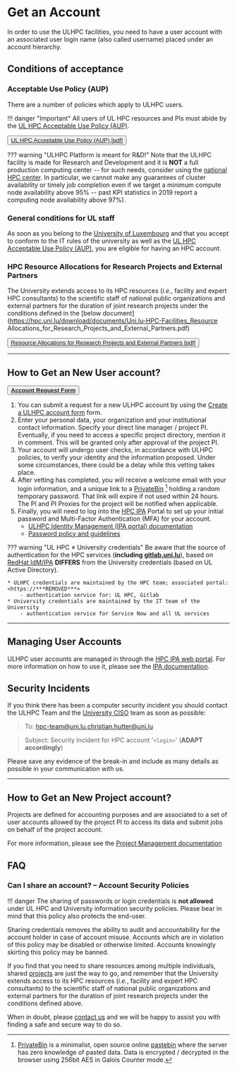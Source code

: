 # Get an Account

In order to use the ULHPC facilities, you need to have a user account with an associated user login name (also called username) placed under an account hierarchy.

## Conditions of acceptance

### Acceptable Use Policy (AUP)

There are a number of policies which apply to ULHPC users.

!!! danger "Important"
    All users of UL HPC resources and PIs must abide by the [UL HPC Acceptable Use Policy (AUP)](https://hpc.uni.lu/download/documents/Uni.lu-HPC-Facilities_Acceptable-Use-Policy_v2.0.pdf).

<p class="text-center">
<button type="button" class="btn btn-light"><a href="https://hpc.uni.lu/download/documents/Uni.lu-HPC-Facilities_Acceptable-Use-Policy_v2.0.pdf">UL HPC Acceptable Use Policy (AUP) [pdf]</a></button>
</p>



??? warning "ULHPC Platform is meant for R&D!"
    Note that the ULHPC facility is made for Research and Development and it is **NOT** a full production computing center -- for such needs, consider using the [national HPC center](https://lxp.lu). In particular, we cannot make any guarantees of cluster availability or timely job completion even if we target a minimum compute node availability above 95% -- past KPI statistics in 2019 report a computing node availability above 97%).

### General conditions for UL staff

As soon as you belong to the [University of Luxembourg](https://www.uni.lu) and that you accept to conform to the IT rules of the university as well as the [UL HPC Acceptable Use Policy (AUP)](https://hpc.uni.lu/download/documents/Uni.lu-HPC-Facilities_Acceptable-Use-Policy_v2.0.pdf), you are eligible for having an HPC account.

### HPC Resource Allocations for Research Projects and External Partners

The University extends access to its HPC resources (_i.e._, facility and expert HPC consultants) to the scientific staff of national public organizations and external partners for the duration of joint research projects under the conditions defined in the [below document](https://hpc.uni.lu/download/documents/Uni.lu-HPC-Facilities_Resource Allocations_for_Research_Projects_and_External_Partners.pdf)

<p class="text-center">
<button type="button" class="btn btn-light"><a href="https://hpc.uni.lu/download/documents/Uni.lu-HPC-Facilities_Resource Allocations_for_Research_Projects_and_External_Partners.pdf">Resource Allocations for Research Projects and External Partners [pdf]</a></button>
</p>


----------------------------------
## How to Get an New User account?

<p class="text-center">
<button type="button" class="btn btn-light">
   <a href="http://ulsurvey.uni.lu/index.php/723213?lang=en">
   <strong>Account Request Form</strong>
   </a>
</button>
</p>

1. You can submit a request for a new ULHPC account by using the
[Create a ULHPC account form](http://ulsurvey.uni.lu/index.php/723213?lang=en) form.
2. Enter your personal data,  your organization and your institutional contact information. Specify your direct line manager / project PI. Eventually, if you need to access a specific project directory, mention it in comment. This will be granted only after approval of the project PI.
3. Your account will undergo user checks, in accordance with ULHPC policies, to verify your identity and the information proposed. Under some circumstances, there could be a delay while this vetting takes place.
4. After vetting has completed, you will receive a welcome email with your login information, and a unique link to a [PrivateBin](https://privatebin.info/) [^1] holding a random temporary password. That link will expire if not used within 24 hours.
The PI and PI Proxies for the project will be notified when applicable.
5. Finally, you will need to log into the [HPC IPA](https://***REMOVED***) Portal to set up your initial password and Multi-Factor Authentication (MFA) for your account.
    * [ULHPC Identity Management (IPA portal) documentation](accounts/ipa.md)
    * [Password policy and guidelines](accounts/passwords.md)


??? warning "UL HPC $\neq$ University credentials"
    Be aware that the source of authentication for the HPC services (**including [gitlab.uni.lu](https://gitlab.uni.lu)**), based on [RedHat IdM/IPA](https://access.redhat.com/documentation/en-us/red_hat_enterprise_linux/7/html/linux_domain_identity_authentication_and_policy_guide/index) **DIFFERS** from the University credentials (based on UL Active Directory).

    * ULHPC credentials are maintained by the HPC team; associated portal: <https://***REMOVED***>
        - authentication service for: UL HPC, Gitlab
    * University credentials are maintained by the IT team of the University
        - authentication service for Service Now and all UL services

[^1]: [PrivateBin](https://privatebin.info/) is a minimalist, open source online [pastebin](https://pastebin.com/) where the server has zero knowledge of pasted data. Data is encrypted / decrypted in the browser using 256bit AES in Galois Counter mode.

--------------------------
## Managing User Accounts

ULHPC user accounts are managed in through the [HPC IPA web portal](https://***REMOVED***).
For more information on how to use it, please see the [IPA documentation](accounts/ipa.md).

## Security Incidents

If you think there has been a computer security incident you should contact the ULHPC Team and the [University CISO](https://wwwen.uni.lu/university/about_the_university/organisation_charts/organisation_chart_rectorate_central_administration/le_service_informatique_de_l_universite/ciso) team as soon as possible:

> To: [hpc-team@uni.lu,christian.hutter@uni.lu](mailto:hpc-team@uni.lu,christian.hutter@uni.lu)

> Subject: Security Incident for HPC account '`<login>`' (**ADAPT accordingly**)

Please save any evidence of the break-in and include as many details as possible in your communication with us.

--------------------------------------
## How to Get an New Project account?

Projects are defined for accounting purposes and are associated to a set of user accounts allowed by the project PI to access its data and submit jobs on behalf of the project account.

For more information, please see the [Project Management documentation](accounts/projects.md)


## FAQ

### Can I share an account? – Account Security Policies


!!! danger
    The sharing of passwords or login credentials is **not allowed** under UL HPC and University information security policies. Please bear in mind that this policy also protects the end-user.

Sharing credentials removes the ability to audit and accountability for the account holder in case of account misuse. Accounts which are in violation of this policy may be disabled or otherwise limited. Accounts knowingly skirting this policy may be banned.

If you find that you need to share resources among multiple individuals, shared [projects](accounts/projects.md) are just the way to go, and remember that the University extends access to its HPC resources (_i.e._, facility and expert HPC consultants) to the scientific staff of national public organizations and external partners for the duration of joint research projects under the conditions defined above.

When in doubt, please [contact us](contact.md) and we will be happy to assist you with finding a safe and secure way to do so.
